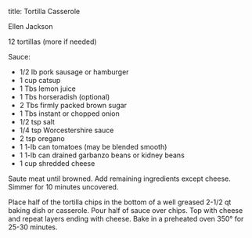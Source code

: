 title: Tortilla Casserole

Ellen Jackson

12 tortillas (more if needed)

Sauce:

* 1/2 lb pork sausage or hamburger
* 1 cup catsup
* 1 Tbs lemon juice
* 1 Tbs horseradish (optional)
* 2 Tbs firmly packed brown sugar
* 1 Tbs instant or chopped onion
* 1/2 tsp salt
* 1/4 tsp Worcestershire sauce
* 2 tsp oregano
* 1 1-lb can tomatoes (may be blended smooth)
* 1 1-lb can drained garbanzo beans or kidney beans
* 1 cup shredded cheese

Saute meat until browned.  Add remaining ingredients except cheese.  Simmer for 10 minutes uncovered.

Place half of the tortilla chips in the bottom of a well greased 2-1/2 qt baking dish or casserole.  Pour half of sauce over chips.  Top with cheese and repeat layers ending with cheese.  Bake in a preheated oven 350° for 25-30 minutes.

